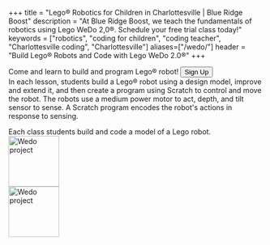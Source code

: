 +++
title = "Lego&reg; Robotics for Children in Charlottesville | Blue Ridge Boost"
description = "At Blue Ridge Boost, we teach the fundamentals of robotics using Lego WeDo 2,0&reg;. Schedule your free trial class today!" 
keywords = ["robotics",  "coding for children", "coding teacher", "Charlottesville coding", "Charlottesville"]
aliases=["/wedo/"]
header = "Build Lego&reg; Robots and Code with Lego WeDo 2.0&reg;"
+++


<div class="container-fluid">
    <div class="flex-column flex-lg-row">
        <div class="d-none d-lg-block col-lg-1"></div>
        <div class="col col-lg-8">
            <p>Come and learn to build and program Lego&reg; robot!
            <a href="https://winter-24-lego-wedo.cheddarup.com" class="btn-small">
                        <button class="button-8" role="button">Sign Up</button></a>
            <br>
            In each lesson, students build a Lego&reg; robot using a design model,
            improve and extend it, and then create a program using Scratch to
            control and move the robot. The robots use a medium power motor to act, depth, and tilt sensor to sense. A Scratch program encodes the robot's actions in response to sensing. </p>
            Each class students build and code a model of a Lego robot. 
        </div> 
        <div class="col col-lg-2">
            <div class="v-stack">
                <div class="p-1">
                    <img src="/images/wedo.webp" class="img-fluid" height="100px" alt="Wedo project"/>
                </div>
                <div class="col p-1">
                    <img src="/images/wedo2.webp" class="img-fluid" height="100px" alt="Wedo project"/>
                </div>
            </div>
        </div>
    </div>
</div>